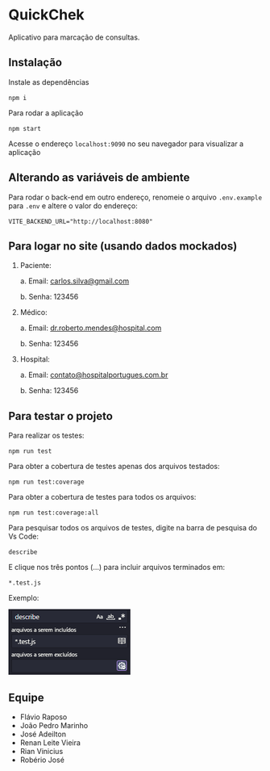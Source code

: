 # QuickChek

Aplicativo para marcação de consultas.

## Instalação

Instale as dependências

    npm i

Para rodar a aplicação

    npm start

Acesse o endereço `localhost:9090` no seu navegador para visualizar a aplicação

## Alterando as variáveis de ambiente

Para rodar o back-end em outro endereço, renomeie o arquivo `.env.example` para `.env` e altere o valor do endereço:

    VITE_BACKEND_URL="http://localhost:8080"

## Para logar no site (usando dados mockados)

1. Paciente:

   a. Email: carlos.silva@gmail.com

   b. Senha: 123456

2. Médico:

   a. Email: dr.roberto.mendes@hospital.com

   b. Senha: 123456

3. Hospital:

   a. Email: contato@hospitalportugues.com.br

   b. Senha: 123456

## Para testar o projeto

Para realizar os testes:

    npm run test

Para obter a cobertura de testes apenas dos arquivos testados:

    npm run test:coverage

Para obter a cobertura de testes para todos os arquivos:

    npm run test:coverage:all

Para pesquisar todos os arquivos de testes, digite na barra de pesquisa do Vs Code:

    describe

E clique nos três pontos (...) para incluir arquivos terminados em:

    *.test.js

Exemplo:

![alt text](src/assets/image.png)

## Equipe

- Flávio Raposo
- João Pedro Marinho
- José Adeilton
- Renan Leite Vieira
- Rian Vinicius
- Robério José
